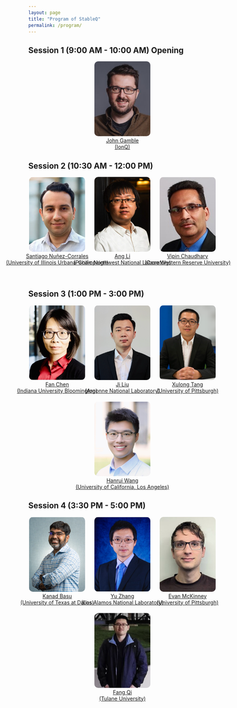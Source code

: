 ```yaml
---
layout: page
title: "Program of StableQ"
permalink: /program/
---
```


<style>
    .speakers {
        display: flex;
        flex-direction: row; /* 左右排列 */
        justify-content: space-around;
        flex-wrap: wrap;
        gap: 20px;
    }
    .speaker {
        text-align: center;
        width: 150px;
        cursor: pointer; /* 鼠标悬停时显示为手型 */
    }
    .speaker a {
        display: flex;
        flex-direction: column; /* 垂直排列文本 */
        align-items: center; /* 水平居中 */
        white-space: nowrap;
    }
    .speaker img {
        width: 100%; /* 使图片宽度为容器宽度 */
        height: 200px; /* 设置所有图片的高度为150px */
        object-fit: cover; /* 保持宽高比，裁剪多余部分 */
        border-radius: 10px; /* 圆角 */
    }
    .bio {
        display: none; /* 默认隐藏 bio 信息 */
        margin-top: 10px;
        text-align: justify;
        background-color: #f9f9f9;
        padding: 10px;
        border-radius: 5px;
        width: 1000px; /* 设定宽度 */
        box-sizing: border-box; /* 包含边框和内边距在内 */
        overflow-wrap: break-word; /* 自动换行 */
        word-wrap: break-word; /* 兼容性 */
        overflow: hidden; /* 隐藏溢出内容 */
        max-height: 0; /* 初始最大高度 */
        transition: max-height 0.3s ease, padding 0.3s ease; /* 添加过渡效果 */
        transform: translateX(-42%); /* 向左移动自身宽度的一半 */
    }
    .bio.show {
        display: block; /* 通过类控制显示 */
        max-height: 1200px; /* 展开后最大高度 */
        padding: 10px; /* 展开后的内边距 */
    }
</style>

<script>
    function toggleBio(bioId) {
      var bio = document.getElementById(bioId);
      bio.classList.toggle('show'); // 切换显示状态
    }
</script>

<h2> Session 1 (9:00 AM - 10:00 AM) Opening </h2>
<div class="speakers">
    <div class="speaker" onclick="toggleBio('bio1')">
        <img src="image/JohnGamble.jpeg" alt="John Gamble">
        <br>
        <a href="javascript:void(0)">John Gamble <br> (IonQ) </a>
        <div id="bio1" class="bio">
          <p><b>Talk Title: xxxx</b></p>
          <p><b>Speaker Bio:</b> xxxx </p>
          <p><b>Talk Abstract: </b> xxxx</p>
        </div>
    </div>
    
</div>

<h2> Session 2 (10:30 AM - 12:00 PM) </h2>
<div class="speakers">
  <div class="speaker" onclick="toggleBio('bio2')">
      <img src="image/Santiago.png" alt="Santiago Nuñez-Corrales">
      <br>
      <a href="javascript:void(0)"> Santiago Nuñez-Corrales <br> (University of Illinois Urbana-Champaign) </a>
      <div id="bio2" class="bio">
        <p><b>Talk Title: A Prescriptive Definition of Resiliency for Dependable Classical-Quantum Computer Systems Engineering</b></p>
        <p><b>Speaker Bio:</b> Santiago Núñez-Corrales, Ph.D. serves as Quantum Lead Research Scientist at the National Center for Supercomputing Applications (NCSA), University of Illinois Urbana-Champaign (UIUC). He also serves as faculty affiliate at the Illinois Quantum Information Science and Technology Center (IQUIST), the Center for Global Studies (CGS) and Illinois Informatics at the same institution. His expertise includes research computing and quantum programming language design, building digital twins of superconducting quantum devices, devising distributed quantum computation protocols, HPC-QPU integration, and dependable classical-quantum computer systems engineering. Dr. Núñez-Corrales obtained his doctoral degree in Informatics and a minor in Global Studies from UIUC, and a bachelor’s degree in computer engineering from the Costa Rica Institute of Technology.</p>
        <p><b>Talk Abstract: </b>As quantum processing units become more affordable and accessible, we will face new challenges during their integration with classical HPC resources. These challenges arise from HPC-QPU integration toward being a socio-technical systems problem well beyond technology stacks; introducing quantum computers into research facilities and data centers involves processes, people and practices. We call this new area Dependable Classical-Quantum Computer Systems Engineering (DCQCES), an emerging body of theory and practice centered on their resiliency, reproducibility and security. In this talk, we will concentrate on resiliency as an property of HPC-QPU systems that can be engineered proactively, instead of reacting to the needs created by technological change across on-premise installation, classical-quantum stack integration, system operations, user support and research consulting. We will discuss how concepts and methods from civil engineering provide a sound qualitative and quantitative definition of resiliency that can be used to understand the impact of unexpected events and engineering decisions across a system, as well as how changes in one level of HPC-QPU technology stacks ripple through layers above and modulate the entire system: we seek to make system classical quantum systems and their operation designable, predictable and measurable tasks. Finally, we delineate the boundaries of DCQCES in terms of community efforts required to develop a coherent research agenda in tandem with the evolution of quantum technologies.</p>
      </div>
  </div>

  <div class="speaker" onclick="toggleBio('bio3')">
      <img src="image/AngLi.png" alt="Ang Li">
      <br>
      <a href="javascript:void(0)"> Ang Li <br> (Pacific Northwest National Laboratory) </a>
      <div id="bio3" class="bio">
        <p><b>Talk Title: xxxx</b></p>
        <p><b>Speaker Bio:</b> 
Dr. Ang Li is a senior computer scientist in the Physical and Computational Sciences  Directorate (PCSD) of Pacific Northwest National Laboratory (PNNL) and Associated Professor with the ECE department of University of Washington (UW) with dual appointment. He received his bachelor degree from the CS department of Zhejiang University, China, in 2010, and two PhD degrees from the Electrical and Computer Engineering (ECE) department of National University of Singapore (NUS), Singapore, and the Electrical Engineering (EE) department of Eindhoven University of Technology (TU/e), The Netherlands, in 2016. He jointed PNNL since Nov, 2016 and dual-appointed with UW ECE since Oct, 2023. His research has been focusing on software-hardware co-design for scalable heterogeneous HPC, particularly GPUs, since 2009. His research covers full-stack design from circuit level up to architecture, system, library, and applications. He has published in major HPC conferences and journals including SC, ICS, PPoPP, IPDPS, HPDC, ASPLOS, MICRO, HPCA, ICPP, CGO, IISWC, EuroPar, TPDS, TC, ICPE, etc. His lead-author work was nominated for best paper award in SC-15, SC-17, IISWC-18 and SC-20. He received the European HiPEAC paper award, and PNNL's PCSD Outstanding Performance award. He served as organizing committee or review committee member for major HPC conferences including PPoPP, SC, ASPLOS, PACT, ISCA, IPDPS, etc. He used to work in industry as a HPC application developer, where he led the evaluation, development, and optimization of several industrial HPC applications. He also worked as a research intern in the INRIA-Lab in Paris-Sud University, France and Chinese University of Hong Kong. </p>
        <p><b>Talk Abstract: </b> xxxx</p>
      </div>
  </div>

  <div class="speaker" onclick="toggleBio('bio4')">
      <img src="image/VipinChaudhary.png" alt="Vipin Chaudhary">
      <br>
      <a href="javascript:void(0)"> Vipin Chaudhary <br> (Case Western Reserve University) </a>
      <div id="bio4" class="bio">
        <p><b>Talk Title: Quantum Circuit Cutting and Parallel Job Scheduling</b></p>
        <p><b>Speaker Bio:</b> A veteran of High-Performance Computing and AI, Chaudhary is currently the Kevin J. Kranzusch Chair Professor and Chair of Computer and Data Sciences at CWRU. Previously, as Program Director at National Science Foundation, he was involved with strategic initiatives in Quantum Computing and Artificial Intelligence. Chaudhary co-founded Scalable Informatics, a leading provider of analytics solutions. Previously, he was the CEO of Tata CRL, a global HPC cloud and solutions leader before selling it to Tata Consulting Services. Earlier, at Cradle Technologies, he developed multi-processor chips and software for media applications and served as Chief Architect at Corio Inc. His current research interests are in AI and Quantum Computing.</p>
        <p><b>Talk Abstract: </b> As quantum computers evolve, the increasing number of qubits offers great potential for more complex computations. However, high error rates continue to limit the size of quantum circuits that can be reliably executed, leading to low throughput and inefficient resource utilization. This talk will explore two complementary strategies to address these limitations: quantum circuit cutting and parallel quantum job scheduling.</p>
      </div>
  </div>
</div>

<br>
<br>

<h2> Session 3 (1:00 PM - 3:00 PM) </h2>
<div class="speakers">
  <div class="speaker" onclick="toggleBio('bio5')">
      <img src="image/FanChen.jpg" alt="Fan Chen">
      <br>
      <a href="javascript:void(0)"> Fan Chen <br> (Indiana University Bloomington) </a>
      <div id="bio5" class="bio">
        <p><b>Talk Title: Advancing Quantum Neural Networks in the NISQ Era </b></p>
        <p><b>Speaker Bio:</b> Fan Chen is an assistant professor in the Department of Intelligent Systems Engineering at the Indiana University Bloomington. Her research interests include Quantum Computing, Environmentally Sustainable Computing, and Hardware Acceleration for Emerging Applications. Dr. Chen is a recipient of the 2022 NSF CAREER Award, the 2019 Cadence Women in Technology Scholarship. Her research has won the Best Paper Finalists at DAC 2024, the Best Paper Award (3rd Place) at QCE 2023, the Best Paper Award and the Ph.D. forum Best Poster Award at ASP-DAC 2018. Her contributions to the research community have been acknowledged by the 2024 SIGDA Meritorious Service Award, the 2022 Best Associate Editor of IEEE CAS Magazine, and the 2021 Service Recognition Award of GLSVLSI.</p>
        <p><b>Talk Abstract: </b> Quantum Neural Networks (QNNs) represent a promising class of Noisy Intermediate-Scale Quantum (NISQ) algorithms with transformative potential across various domains. However, their effective implementation must address inherent quantum noise throughout the system stack.  In this talk, I will present our research group’s efforts to enhance QNN performance by tackling these noise challenges through advancements in algorithm design, compilation, and model training, focusing on key metrics such as accuracy, fairness, and security. I will begin by discussing robust QNN algorithm designs, including supervised, unsupervised, and transfer learning models. Next, I will introduce our automated QNN compilation framework, which ensures fairness and accuracy when deploying QNNs on NISQ machines. Finally, I will explore adversarial threats to QNNs, specifically backdoor attacks implanted during QNN training, along with potential defense strategies. Throughout the talk, I will share key techniques, insights, and lessons learned from each project, with the goal of advancing more resilient and secure QNNs.</p>
      </div>
  </div>

  <div class="speaker" onclick="toggleBio('bio6')">
      <img src="image/JiLiu.png" alt="Ji Liu">
      <br>
      <a href="javascript:void(0)"> Ji Liu <br> (Argonne National Laboratory) </a>
      <div id="bio6" class="bio">
        <p><b>Talk Title: Enhancing Quantum Error Mitigation with Circuit Cutting </b></p>
        <p><b>Speaker Bio:</b> Ji Liu is an Assistant Computer Scientist at Argonne National Laboratory. His research interests include developing open-source software stacks for quantum compiler optimizations, application/hardware-specific optimization techniques, and advanced noise mitigation techniques for NISQ systems. He received the Distinguished Artifact Award at HPCA 2022 for his work on qubit routing, and his QuTracer framework for error mitigation was a Best Paper Finalist at ISCA 2024. </p>
        <p><b>Talk Abstract: </b> Quantum error mitigation is crucial in the current noisy intermediate-scale quantum (NISQ) era. As we strive for practical quantum advantage in the near term, it has become an indispensable component. While various error mitigation techniques have been proposed, many rely on error detection or measurement subcircuits that introduce additional noise, limiting their effectiveness. On near-term devices with limited qubit connectivity, the extra swaps needed further increase the noise associated with these error mitigation subcircuits. In this talk, we will explore approaches that utilize circuit cutting to simulate error mitigation subcircuits classically. This allows for near-ideal execution of the subcircuits, reducing additional noise and enhancing overall performance. Specifically, we will present techniques applied to Pauli check sandwiching, virtual distillation, and QuTracer—an error mitigation framework based on qubit subsetting. We will demonstrate how these methods can significantly improve error mitigation on NISQ devices. </p>
      </div>
  </div>

  <div class="speaker" onclick="toggleBio('bio7')">
      <img src="image/XulongTang.png" alt="Xulong Tang">
      <br>
      <a href="javascript:void(0)"> Xulong Tang <br> (University of Pittsburgh) </a>
      <div id="bio7" class="bio">
        <p><b>Talk Title: Toward High-Fidelity, Scalable, and Accessible Quantum Computing Systems </b></p>
        <p><b>Speaker Bio:</b> Dr.Xulong Tang is an Assistant Professor in the Computer Science Department at the University of Pittsburgh. He received his Ph.D. degree from the Pennsylvania State University in 2019. His current research focuses on: i) designing next-generation GPU architectures and systems, ii) exploring efficient edge computing, and iii) advancing quantum computing systems. His work has been published in top-tier venues including MICRO, HPCA, ISCA, ASPLOS, PLDI, etc. You can find out more about him at https://xzt102.github.io/. </p>
        <p><b>Talk Abstract: </b> Quantum computers have demonstrated quantum advantages over classical computers in various tasks. However, the current Noisy Intermediate-Scale Quantum (NISQ) quantum era encounters challenges arising from i) Noisy system with high error rates, ii) limited scalability of quantum systems for large algorithms, and iii) lack of access to practical quantum hardware. In this talk,  I will discuss our recent works targeting these challenges that make efforts towards high-fidelity, scalable, and accessible quantum computing systems. Specifically, I will introduce i) a compilation framework that performs quantum gate orchestration to reduce the noise and execution time in photonic quantum computing, ii) a circuit-cutting algorithm to partition a given circuit into smaller sub-circuits with improved fidelity, and iii) a quantum circuit emulation framework that leverages high-performance computing resources to efficiently simulate given quantum circuits. </p>
      </div>
  </div>

  <div class="speaker" onclick="toggleBio('bio8')">
      <img src="image/HanruiWang.png" alt="Hanrui Wang">
      <br>
      <a href="javascript:void(0)"> Hanrui Wang <br> (University of California, Los Angeles) </a>
      <div id="bio8" class="bio">
        <p><b>Talk Title: Software Stack for Reconfigurable Neutral Atom Quantum Computing </b></p>
        <p><b>Speaker Bio:</b> Hanrui Wang is an incoming Assistant Professor at UCLA Computer Science. He received his PhD degree from MIT EECS advised by Song Han. His research focuses on efficient AI and Quantum Computing. His work has been recognized by ACM SRC 1st Place Award, Best Poster Award at NSF AI Institute, Best Paper Award at QCE, and Best Paper Award at ICML RL4RL. He is the recipient of the Qualcomm Fellowship, Unitary Fund, Nvidia Fellowship Finalist, Rising Star in ML and Systems, and Rising Star in ISSCC. He is the creator of TorchQuantum library which has been adopted by IBM and PyTorch Ecosystems, and the co-founder of QuCS lecture series for quantum education. He received a B. Eng. degree with honors from Fudan University. </p>
        <p><b>Talk Abstract: </b> Neutral atom arrays are gaining traction in quantum computing for their scalability, particularly with the advent of reconfigurable atom arrays (RAAs) or field programmable qubit arrays (FPQAs), which allow atom movement during circuit execution. This talk presents two contributions leveraging this architecture to enhance quantum circuit performance. First, Atomique is a compilation framework for RAAs, optimizing qubit mapping, atom movement, and gate scheduling. Using MAX k-Cut for qubit placement and parallel gate scheduling, Atomique reduces circuit depth and two-qubit gates across diverse benchmarks compared to fixed atom arrays and superconducting systems. Second, Q-Pilot introduces flying ancillas—movable atoms used as dynamic ancilla qubits—to optimize qubit connectivity in FPQAs. Inspired by FPGA routing, Q-Pilot achieves significant depth reductions, particularly in quantum simulation and QAOA circuits. These works highlight the potential of RAAs and FPQAs in enabling more efficient and reliable quantum computation through dynamic qubit connectivity. </p>
      </div>
  </div>
</div>


<h2> Session 4 (3:30 PM - 5:00 PM) </h2>
<div class="speakers">
  <div class="speaker" onclick="toggleBio('bio9')">
      <img src="image/KanadBasu.png" alt="Kanad Basu">
      <br>
      <a href="javascript:void(0)"> Kanad Basu <br> (University of Texas at Dallas) </a>
      <div id="bio9" class="bio">
        <p><b>Talk Title: Crosstalk-induced Side Channel Threats in Multi-Tenant NISQ Computer </b></p>
        <p><b>Speaker Bio:</b> Kanad Basu received his Ph.D. from the department of Computer and Information Science and Engineering, University of Florida. Kanad worked in various semiconductor companies like Intel, IBM and Synopsys. Currently, Kanad is an Assistant Professor at the Electrical and Computer Engineering Department of the University of Texas at Dallas, where he leads the Trustworthy and Intelligent Embedded Systems (TIES) lab. Prior to this, Kanad was an Assistant Research Professor at the Electrical and Computer Engineering Department of NYU. He has authored 1 book, 2 US patents, 2 book chapters and several peer reviewed journal and conference articles. Kanad has won the “Outstanding Assistant Professor Award” by the Erik Jonsson School of Engineering, UT Dallas in 2024. His research has been awarded as IEEE Top Picks in Test and Reliability in 2023 and 2024. Moreover, Kanad was awarded the “Best Paper Award” at the International Conference on VLSI Design 2011 and an “Honorable Mention Award” at the same conference in 2021. Kanad has mentored student teams at UT Dallas that won various international hardware hacking competition, including HACK@DAC and NYU CSAW. Several News agencies have covered his research including NBC Austin and CBS Dallas-Fort Worth. Kanad’s current research interests are reliable and secure computing systems, including quantum computing systems. His research is currently funded by NSF, SRC, Intel, TII, etc. </p>
        <p><b>Talk Abstract: </b> As quantum computing rapidly advances, its near-term applications are becoming increasingly evident. However, the high cost and under-utilization of quantum resources are prompting a shift from single-user to multi-user access models. In a multi-tenant environment, where multiple users share one quantum computer, protecting user confidentiality becomes crucial. The varied uses of quantum computers increase the risk that sensitive data encoded by one user could be compromised by others, rendering the protection of data integrity and confidentiality essential. In the evolving quantum computing landscape, it is imperative to study these security challenges within the scope of realistic threat model assumptions, wherein an adversarial user can mount practical attacks without relying on any heightened privileges afforded by physical access to a quantum computer or rogue cloud services. In this talk, we demonstrate the potential of crosstalk as an attack vector for the first time on a Noisy Intermediate Scale Quantum (NISQ) machine, that an adversarial user can exploit within a multi-tenant quantum computing model. The proposed side-channel attack is conducted with minimal and realistic adversarial privileges, with the overarching aim of uncovering the quantum algorithm being executed by a victim. Crosstalk signatures are used to estimate the presence of CNOT gates in the victim circuit, and subsequently, this information is encoded and classified by a graph-based learning model to identify the victim quantum algorithm. When evaluated on up to 336 benchmark circuits, our attack framework is found to be able to unveil the victim's quantum algorithm with up to 85.7% accuracy.</p>
      </div>
  </div>

  <div class="speaker" onclick="toggleBio('bio10')">
      <img src="image/YuZhang.jpg" alt="Yu Zhang">
      <br>
      <a href="javascript:void(0)"> Yu Zhang <br> (Los Alamos National Laboratory) </a>
      <div id="bio10" class="bio">
        <p><b>Talk Title: Quantum Information Informed Quantum Algorithms </b></p>
        <p><b>Speaker Bio:</b> Yu Zhang received his BSc in Physics from Sun Yat-Sen University in 2010 and his Ph.D. in Chemical Physics from The University of Hong Kong in 2015. From 2015 to 2017, he worked as a Postdoctoral Fellow at Northwestern University. Yu joined Los Alamos National Laboratory (LANL) in 2018 as a Director's Postdoctoral Fellow and transitioned to a staff member in 2019. He is the recipient of the Laboratory Directed Research and Development (LDRD) Early Career Research Award (2022) and the DOE Office of Science Early Career Research Award (2023). Yu's research lies at the intersection of chemical physics and quantum physics, with a focus on developing and applying theoretical models and computational methods to explore the electronic and optical properties of nanomaterials, for implications for sustainable energy and quantum technologies. Yu’s current interests include quantum computation, quantum information science, light-matter interactions, open quantum systems, and non-adiabatic dynamics. </p>
        <p><b>Talk Abstract: </b> Quantum computing presents promising solutions for electronic structure and excited state problems, yet traditional methods like the Variational Quantum Eigensolver (VQE) encounter difficulties such as deep quantum circuits and optimization challenges for quantum chemistry problems. In this talk, I present quantum information-informed algorithms that significantly enhance the efficiency of quantum chemistry calculations by reducing the circuit complexity. The PermVQE approach leverages quantum information to optimize qubit permutations to localize correlations, thereby reducing circuit depth and improving noise resilience. ClusterVQE utilizes mutual information and graph theory to partition qubit space into entangled clusters, enabling precise simulations of larger systems with fewer qubits. Finally, the Quantum Davidson algorithm extends the quantum Krylov subspace method, employing a pre-conditioned iterative expansion that accelerates convergence on excited states with shallower circuits. </p>
      </div>
  </div>

  <div class="speaker" onclick="toggleBio('bio11')">
      <img src="image/EvanMcKinney.jpeg" alt="Evan McKinney">
      <br>
      <a href="javascript:void(0)"> Evan McKinney <br> (University of Pittsburgh) </a>
      <div id="bio11" class="bio">
        <p><b>Talk Title: Towards Error Budgeting for Superconducting Modular Quantum Architecture Designs </b></p>
        <p><b>Speaker Bio:</b> xxxx </p>
        <p><b>Talk Abstract: </b> —This paper addresses frequency crowding constraints in modular quantum architecture design, focusing on the SNAIL-based quantum modules. Two key objectives are explored. First, we present physics-informed design constraints by describing a physical model for realizable gates within a SNAIL module and building a fidelity model using error budgeting derived from device characteristics. Second, we tackle the allocation problem by analyzing the impact of frequency crowding on gate fidelity as the radix of the module increases. We explore whether the gate fidelity can be preserved with a discrete set of qubit frequencies while adhering to defined separation thresholds. This work offers insights into novel quantum architectures and coupled optimization techniques to mitigate the effects of unstable noise and improve overall gate performance. </p>
      </div>
  </div>

  <div class="speaker" onclick="toggleBio('bio12')">
      <img src="image/FangQi.png" alt="Fang Qi">
      <br>
      <a href="javascript:void(0)"> Fang Qi <br> (Tulane University) </a>
      <div id="bio12" class="bio">
        <p><b>Talk Title: PruningQC: Boosting the Quantum Computation Fidelity by Pruning Redundant Gates </b></p>
        <p><b>Speaker Bio:</b> xxxx </p>
        <p><b>Talk Abstract: </b> Quantum computing offers promise for solving problems beyond classical capabilities, but its effectiveness is hindered by noise and high error rates in superconducting quantum computers. These issues, exacerbated by nearest-neighbor connectivity, necessitate extensive routing, leading to decoherence and multiple swap operations. We introduce PruningQC, a novel method that optimizes circuit efficiency by removing redundant gates in measurement subsetting, reducing noise, and minimizing circuit depth. By selectively measuring specific qubits, PruningQC identifies and eliminates dispensable gates without affecting outcomes, thereby enhancing quantum computing performance. Evaluations on three IBM 127-qubit machines show that PruningQC improves success rates by an average of 17.5 times over full measurement methods and 2.1 times over partial measurement techniques. This improvement is due to a 50% reduction in circuit depth and a significant decrease in gate counts. PruningQC can also be integrated with quantum error correction strategies, advancing quantum computing efficiency. </p>
      </div>
  </div>
</div>




